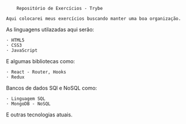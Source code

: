 		Repositório de Exercícios - Trybe
		
	Aqui colocarei meus exercícios buscando manter uma boa organização.
	
As linguagens utilazadas aqui serão:

	· HTML5
	· CSS3
	· JavaScript
	
E algumas bibliotecas como:

	· React - Router, Hooks
	· Redux
	
Bancos de dados SQl e NoSQL como:

	· Linguagem SQL
	· MongoDB - NoSQL
	
E outras tecnologias atuais.

